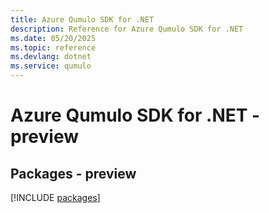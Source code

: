 ```yaml
---
title: Azure Qumulo SDK for .NET
description: Reference for Azure Qumulo SDK for .NET
ms.date: 05/20/2025
ms.topic: reference
ms.devlang: dotnet
ms.service: qumulo
---
```

# Azure Qumulo SDK for .NET - preview
## Packages - preview
[!INCLUDE [packages](qumulo-index.md)]